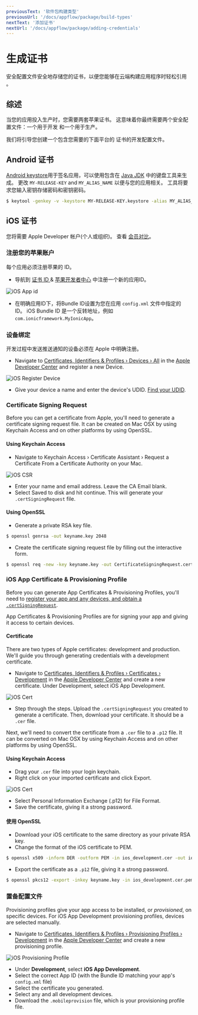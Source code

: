 ```yaml
---
previousText: '软件包构建类型'
previousUrl: '/docs/appflow/package/build-types'
nextText: '添加证书'
nextUrl: '/docs/appflow/package/adding-credentials'
---
```


# 生成证书

安全配置文件安全地存储您的证书，以便您能够在云端构建应用程序时轻松引用 。

## 综述

当您的应用投入生产时，您需要两套苹果证书。 这意味着你最终需要两个安全配置文件：一个用于开发 和一个用于生产。

我们将引导您创建一个包含您需要的下面平台的 证书的开发配置文件。

## Android 证书

[Android keystore](https://developer.android.com/training/articles/keystore.html)用于签名应用，可以使用包含在 [Java JDK](http://www.oracle.com/technetwork/java/javase/downloads/jdk8-downloads-2133151.html) 中的键盘工具来生成。 更改 `MY-RELEASE-KEY` and `MY_ALIAS_NAME` 以便与您的应用相关。 工具将要求您输入密钥存储密码和密钥密码。

```bash
$ keytool -genkey -v -keystore MY-RELEASE-KEY.keystore -alias MY_ALIAS_NAME -keyalg RSA -keysize 2048 -validity 10000 -storetype jks
```

## iOS 证书

您将需要 Apple Developer 帐户(个人或组织)。 查看 [会员对比](https://developer.apple.com/support/compare-memberships/)。

### 注册您的苹果账户

每个应用必须注册苹果的 ID。

* 导航到 [证书 ID ](https://developer.apple.com/account/ios/identifier/bundle)& [苹果开发者中心](https://developer.apple.com/account) 中注册一个新的应用ID。

![iOS App id](/docs/assets/img/appflow/ss-profiles-ios-app-id.png)

* 在明确应用ID下，将Bundle ID设置为您在应用 `config.xml` 文件中指定的 ID。 iOS Bundle ID 是一个反转地址，例如 `com.ionicframework.MyIonicApp`。

### 设备绑定

开发过程中发送推送通知的设备必须在 Apple 中明确注册。

* Navigate to [Certificates, Identifiers & Profiles › Devices › All](https://developer.apple.com/account/ios/device/) in the [Apple Developer Center](https://developer.apple.com/account) and register a new Device.

![iOS Register Device](/docs/assets/img/appflow/ss-profiles-ios-device-register-1.png)

* Give your device a name and enter the device's UDID. [Find your UDID](ios-udid).

### Certificate Signing Request

Before you can get a certificate from Apple, you'll need to generate a certificate signing request file. It can be created on Mac OSX by using Keychain Access and on other platforms by using OpenSSL.

#### Using Keychain Access

* Navigate to Keychain Access › Certificate Assistant › Request a Certificate From a Certificate Authority on your Mac.

![iOS CSR](/docs/assets/img/appflow/ss-profiles-ios-csr.png)

* Enter your name and email address. Leave the CA Email blank.
* Select Saved to disk and hit continue. This will generate your `.certSigningRequest` file.

#### Using OpenSSL

* Generate a private RSA key file.

```bash
$ openssl genrsa -out keyname.key 2048
```

* Create the certificate signing request file by filling out the interactive form.

```bash
$ openssl req -new -key keyname.key -out CertificateSigningRequest.certSigningRequest
```

### iOS App Certificate & Provisioning Profile

Before you can generate App Certificates & Provisioning Profiles, you'll need to [register your app and any devices, and obtain a `.certSigningRequest`](#ios-setup).

App Certificates & Provisioning Profiles are for signing your app and giving it access to certain devices.

#### Certificate

There are two types of Apple certificates: development and production. We'll guide you through generating credentials with a development certificate.

* Navigate to [Certificates, Identifiers & Profiles › Certificates › Development](https://developer.apple.com/account/ios/certificate/development) in the [Apple Developer Center](https://developer.apple.com/account) and create a new certificate. Under Development, select iOS App Development.

![iOS Cert](/docs/assets/img/appflow/ss-profiles-ios-cert-1.png)

* Step through the steps. Upload the `.certSigningRequest` you created to generate a certificate. Then, download your certificate. It should be a `.cer` file.

Next, we'll need to convert the certificate from a `.cer` file to a `.p12` file. It can be converted on Mac OSX by using Keychain Access and on other platforms by using OpenSSL.

#### Using Keychain Access

* Drag your `.cer` file into your login keychain.
* Right click on your imported certificate and click Export.

![iOS Cert](/docs/assets/img/appflow/ss-profiles-ios-cert-2.png)

* Select Personal Information Exchange (.p12) for File Format.
* Save the certificate, giving it a strong password.

#### 使用 OpenSSL

* Download your iOS certificate to the same directory as your private RSA key.
* Change the format of the iOS certificate to PEM.

```bash
$ openssl x509 -inform DER -outform PEM -in ios_development.cer -out ios_development.cer.pem
```

* Export the certificate as a `.p12` file, giving it a strong password.

```bash
$ openssl pkcs12 -export -inkey keyname.key -in ios_development.cer.pem -out Certificates.p12
```

### 置备配置文件

Provisioning profiles give your app access to be installed, or *provisioned*, on specific devices. For iOS App Development provisioning profiles, devices are selected manually.

* Navigate to [Certificates, Identifiers & Profiles › Provisioning Profiles › Development](https://developer.apple.com/account/ios/profile/limited) in the [Apple Developer Center](https://developer.apple.com/account) and create a new provisioning profile.

![iOS Provisioning Profile](/docs/assets/img/appflow/ss-profiles-ios-pp-1.png)

* Under **Development**, select **iOS App Development**.
* Select the correct App ID (with the Bundle ID matching your app's `config.xml` file)
* Select the certificate you generated.
* Select any and all development devices.
* Download the `.mobileprovision` file, which is your provisioning profile file.